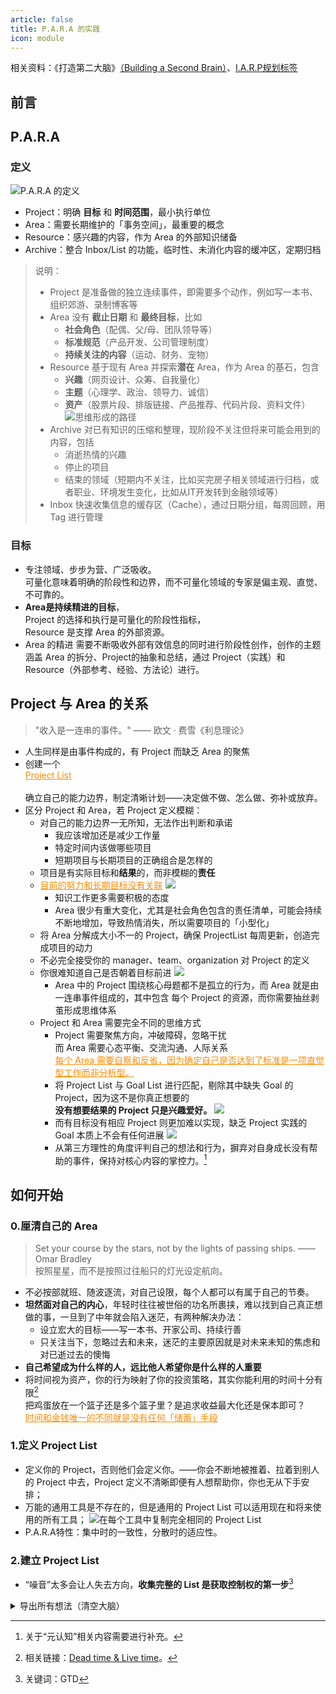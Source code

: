 ```yaml
---
article: false
title: P.A.R.A 的实践
icon: module
---
```


相关资料：《打造第二大脑》[（Building a Second Brain）](https://www.buildingasecondbrain.com/)、[I.A.R.P规划标签](https://help.flomoapp.com/thinking/iarp.html)

## 前言



## P.A.R.A

### 定义

![P.A.R.A 的定义](https://cdn.jsdelivr.net/gh/a2981696426/image_store@master/Blog/blog_cms_definition.png)

- Project：明确 **目标** 和 **时间范围**，最小执行单位
- Area：需要长期维护的「事务空间」，最重要的概念
- Resource：感兴趣的内容，作为 Area 的外部知识储备
- Archive：整合 Inbox/List 的功能，临时性、未消化内容的缓冲区，定期归档

> 说明：
> - Project 是准备做的独立连续事件，即需要多个动作，例如写一本书、组织郊游、录制博客等
> - Area 没有 **截止日期** 和 **最终目标**，比如
>   - **社会角色**（配偶、父/母、团队领导等）
>   - **标准规范**（产品开发、公司管理制度）
>   - **持续关注的内容**（运动、财务、宠物）
> - Resource 基于现有 Area 并探索**潜在** Area，作为 Area 的基石，包含
>   - **兴趣**（网页设计、众筹、自我量化）
>   - **主题**（心理学、政治、领导力、诚信）
>   - **资产**（股票片段、排版链接、产品推荐、代码片段、资料文件）
    ![思维形成的路径](https://cdn.jsdelivr.net/gh/a2981696426/image_store@master/Blog/blog_cms_router.png)
> - Archive 对已有知识的压缩和整理，现阶段不关注但将来可能会用到的内容，包括
>   - 消逝热情的兴趣
>   - 停止的项目
>   - 结束的领域（短期内不关注，比如买完房子相关领域进行归档，或者职业、环境发生变化，比如从IT开发转到金融领域等）
> - Inbox 快速收集信息的缓存区（Cache），通过日期分组，每周回顾，用 Tag 进行管理

### 目标

- 专注领域、步步为营、广泛吸收。<br>
  可量化意味着明确的阶段性和边界，而不可量化领域的专家是偏主观、直觉、不可靠的。
- **Area是持续精进的目标**，<br>
  Project 的选择和执行是可量化的阶段性指标，<br>
  Resource 是支撑 Area 的外部资源。
- Area 的精进 需要不断吸收外部有效信息的同时进行阶段性创作，创作的主题涵盖 Area 的拆分、Project的抽象和总结，通过 Project（实践）和 Resource（外部参考、经验、方法论）进行。

## Project 与 Area 的关系

> "收入是一连串的事件。" —— 欧文 · 费雪《利息理论》

- 人生同样是由事件构成的，有 Project 而缺乏 Area 的聚焦
- 创建一个 <div style="color: #FF8C00"><u>Project List</u></div><br>
  确立自己的能力边界，制定清晰计划——决定做不做、怎么做、弥补或放弃。
- 区分 Project 和 Area，若 Project 定义模糊：
  - 对自己的能力边界一无所知，无法作出判断和承诺
    - 我应该增加还是减少工作量
    - 特定时间内该做哪些项目
    - 短期项目与长期项目的正确组合是怎样的
  - 项目是有实际目标和**结果**的，而非模糊的**责任**
  - <span style="color: #FF8C00"><u>目前的努力和长期目标没有关联</u></span>
    ![](https://cdn.jsdelivr.net/gh/a2981696426/image_store@master/Blog/blog_cms_goals.png)
    - 知识工作更多需要积极的态度
    - Area 很少有重大变化，尤其是社会角色包含的责任清单，可能会持续不断地增加，导致热情消失，所以需要项目的「小型化」
  - 将 Area 分解成大小不一的 Project，确保 ProjectList 每周更新，创造完成项目的动力
  - 不必完全接受你的 manager、team、organization 对 Project 的定义
  - 你很难知道自己是否朝着目标前进
    ![](https://cdn.jsdelivr.net/gh/a2981696426/image_store@master/Blog/blog_cms_relationship.png)
    - Area 中的 Project 围绕核心母题都不是孤立的行为，而 Area 就是由一连串事件组成的，其中包含 每个 Project 的资源，而你需要抽丝剥茧形成思维体系
  - Project 和 Area 需要完全不同的思维方式
    - Project 需要聚焦方向，冲破障碍，忽略干扰<br>而 Area 需要心态平衡、交流沟通、人际关系<br><div style="color: #FF8C00"><u>每个 Area 需要自察和反省，因为确定自己是否达到了标准是一项直觉型工作而非分析型。</u></div>
    - 将 Project List 与 Goal List 进行匹配，剔除其中缺失 Goal 的 Project，因为这不是你真正想要的<br>**没有想要结果的 Project 只是兴趣爱好。**
      ![](https://cdn.jsdelivr.net/gh/a2981696426/image_store@master/Blog/blog_cms_goalslist.png)
    - 而有目标没有相应 Project 则更加难以实现，缺乏 Project 实践的 Goal 本质上不会有任何进展
      ![](https://cdn.jsdelivr.net/gh/a2981696426/image_store@master/Blog/blog_cms_dream.png)
    - 从第三方理性的角度评判自己的想法和行为，摒弃对自身成长没有帮助的事件，保持对核心内容的掌控力。[^1]

## 如何开始

### 0.厘清自己的 Area

> Set your course by the stars, not by the lights of passing ships. —— Omar Bradley<br>
> 按照星星，而不是按照过往船只的灯光设定航向。

- 不必按部就班、随波逐流，对自己设限，每个人都可以有属于自己的节奏。
- **坦然面对自己的内心**，年轻时往往被世俗的功名所裹挟，难以找到自己真正想做的事，一旦到了中年就会陷入迷茫，有两种解决办法：
  - 设立宏大的目标——写一本书、开家公司、持续行善
  - 只关注当下，忽略过去和未来，迷茫的主要原因就是对未来未知的焦虑和对已逝过去的懊悔
- **自己希望成为什么样的人，远比他人希望你是什么样的人重要**
- 将时间视为资产，你的行为映射了你的投资策略，其实你能利用的时间十分有限[^2]<br>
  把鸡蛋放在一个篮子还是多个篮子里？是追求收益最大化还是保本即可？<br>
  <span style="color: #FF8C00"><u>时间和金钱唯一的不同就是没有任何「储蓄」手段</u></span>

### 1.定义 Project List

- 定义你的 Project，否则他们会定义你。——你会不断地被推着、拉着到别人的 Project 中去，Project 定义不清晰即便有人想帮助你，你也无从下手安排；
- 万能的通用工具是不存在的，但是通用的 Project List 可以适用现在和将来使用的所有工具；
  ![在每个工具中复制完全相同的 Project List](https://cdn.jsdelivr.net/gh/a2981696426/image_store@master/Blog/blog_cms_tools.png)
- P.A.R.A特性：集中时的一致性，分散时的适应性。

### 2.建立 Project List

- “噪音”太多会让人失去方向，**收集完整的 List 是获取控制权的第一步**[^3]
<details>
    <summary>导出所有想法（清空大脑）</summary>
    <ul>
      <li>你的想法</li>
      <li>你的想法</li>
    </ul>
</details>

[^1]: 关于“元认知”相关内容需要进行补充。
[^2]: 相关链接：[Dead time & Live time](https://pmthinking.notion.site/Dead-time-Live-time-b3237b1cd7fb45978f39d02f845af766)。
[^3]: 关键词：GTD